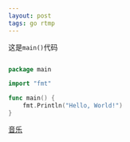 ```yaml
---
layout: post
tags: go rtmp
---
```


这是`main()`代码

```go linenos

package main

import "fmt"

func main() {
    fmt.Println("Hello, World!")
}

```
[音乐](http://music.163.com/#/song?id=29450091)
